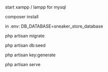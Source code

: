 start xampp / lampp for mysql

composer install

in .env:
DB_DATABASE=sneaker_store_database

php artisan migrate

php artisan db:seed

php artisan key:generate

php artisan serve
